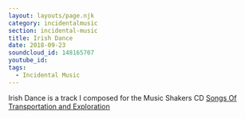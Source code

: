 ```yaml
---
layout: layouts/page.njk
category: incidentalmusic
section: incidental-music
title: Irish Dance
date: 2018-09-23
soundcloud_id: 148165707
youtube_id:
tags:
  - Incidental Music
---
```


Irish Dance is a track I composed for the Music Shakers CD [Songs Of Transportation and Exploration](http://itunes.apple.com/gb/album/songs-transportation-exploration/id927539227)
